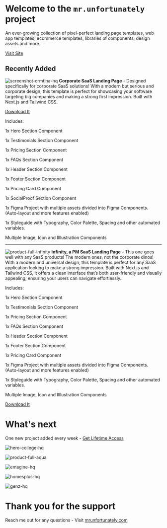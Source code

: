 # Welcome to the `mr.unfortunately` project
An ever-growing collection of pixel-perfect landing page templates, web app templates, ecommerce templates, libraries of components, design assets and more.

[Visit Site](https://mrunfortunately.com/?utm_source=github-mr-unfortunately&src_id=gmurm0)

## Recently Added
![screenshot-crmtina-hq](https://github.com/user-attachments/assets/a6bd72b0-a8ea-41a3-ae20-d0c0ee39925d)
**Corporate SaaS Landing Page** - Designed specifically for corporate SaaS solutions! With a modern but serious and corporate design, this template is perfect for showcasing your software targeting big companies and making a strong first impression. Built with Next.js and Tailwind CSS.

[Download It](https://mrunfortunately.com/?utm_source=github-mr-unfortunately&src_id=gmurm1)

Includes:

1x Hero Section Component

1x Testimonials Section Component

1x Pricing Section Component

1x FAQs Section Component

1x Header Section Component

1x Footer Section Component

1x Pricing Card Component

1x SocialProof Section Component

1x Figma Project with multiple assets divided into Figma Components. (Auto-layout and more features enabled)

1x Styleguide with Typography, Color Palette, Spacing and other automated variables.

Multiple Image, Icon and Illlustration Components

----

![product-full-infinity](https://github.com/user-attachments/assets/74426dad-4239-40e4-8cf2-7a2626b31791)
**Infinity, a PM SaaS Landing Page** - This one goes well with any SaaS products! The modern ones, not the corporate dinos! With a modern and universal design, this template is perfect for any SaaS application looking to make a strong impression. Built with Next.js and Tailwind CSS, it offers a clean interface that’s both user-friendly and visually appealing, ensuring your users can navigate effortlessly..

Includes:

1x Hero Section Component

1x Testimonials Section Component

1x Pricing Section Component

1x FAQs Section Component

1x Header Section Component

1x Footer Section Component

1x Pricing Card Component

1x Figma Project with multiple assets divided into Figma Components. (Auto-layout and more features enabled)

1x Styleguide with Typography, Color Palette, Spacing and other automated variables.

Multiple Image, Icon and Illlustration Components

[Download It](https://mrunfortunately.com/?utm_source=github-mr-unfortunately&src_id=gmurm2)

# What's next
One new project added every week - [Get Lifetime Access](https://mrunfortunately.com/?utm_source=github-mr-unfortunately&src_id=gmurmbndl)

![hero-college-hq](https://github.com/user-attachments/assets/56b0c025-a52b-4dda-b8dd-6aadc03c911f)

![product-full-aqua](https://github.com/user-attachments/assets/3479815a-f972-400a-9bad-c0ed3bfdaa82)

![emagine-hq](https://github.com/user-attachments/assets/ad789256-5fef-417c-808b-4ccba25b4f69)

![homesplus-hq](https://github.com/user-attachments/assets/281c9571-add7-4ed7-888f-d1b5a67b7e41)

![genz-hq](https://github.com/user-attachments/assets/467a56df-586b-403d-94d6-0f6fc23ae074)

# Thank you for the support
Reach me out for any questions - Visit [mrunfortunately.com](https://mrunfortunately.com/?utm_source=github-mr-unfortunately&src_id=gmurm2)
